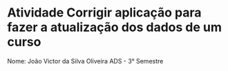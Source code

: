 # Atividade Corrigir aplicação para fazer a atualização dos dados de um curso
Nome: João Victor da Silva Oliveira
ADS - 3° Semestre
